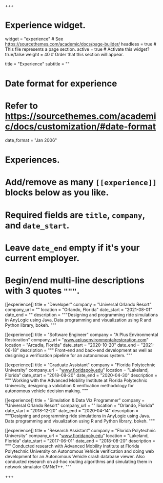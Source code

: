 +++
# Experience widget.
widget = "experience"  # See https://sourcethemes.com/academic/docs/page-builder/
headless = true  # This file represents a page section.
active = true  # Activate this widget? true/false
weight = 40  # Order that this section will appear.

title = "Experience"
subtitle = ""

# Date format for experience
#   Refer to https://sourcethemes.com/academic/docs/customization/#date-format
date_format = "Jan 2006"

# Experiences.
#   Add/remove as many `[[experience]]` blocks below as you like.
#   Required fields are `title`, `company`, and `date_start`.
#   Leave `date_end` empty if it's your current employer.
#   Begin/end multi-line descriptions with 3 quotes `"""`.

[[experience]]
  title = "Developer"
  company = "Universal Orlando Resort"
  company_url = ""
  location = "Orlando, Florida"
  date_start = "2021-08-01"
  date_end = ""
  description = """Designing and programming ride simulations in AnyLogic using Java. Data programming and visualization using R and Python library, bokeh.
  """

[[experience]]
  title = "Software Engineer"
  company = "A Plus Environmental Restoration"
  company_url = "www.aplusenvironmentalrestoration.com"
  location = "Arcadia, Florida"
  date_start = "2020-10-20"
  date_end = "2021-06-18"
  description = """
  Front-end and back-end development as well as designing a verification pipeline for an autonomous system.
  """

[[experience]]
  title = "Graduate Assistant"
  company = "Florida Polytechnic University"
  company_url = "www.floridapoly.edu"
  location = "Lakeland, Florida"
  date_start = "2018-08-20"
  date_end = "2020-04-30"
  description = """
  Working with the Advanced Mobility Institute at Florida Polytechnic University, designing a validation & verification methodology for autonomous vehicle decision making.
  """

[[experience]]
  title = "Simulation & Data Viz Programmer"
  company = "Universal Orlando Resort"
  company_url = ""
  location = "Orlando, Florida"
  date_start = "2018-12-20"
  date_end = "2020-04-14"
  description = """Designing and programming ride simulations in AnyLogic using Java. Data programming and visualization using R and Python library, bokeh.
  """

[[experience]]
  title = "Research Assistant"
  company = "Florida Polytechnic University"
  company_url = "www.floridapoly.edu"
  location = "Lakeland, Florida"
  date_start = "2017-06-01"
  date_end = "2018-08-20"
  description = """
  Conducted research with Advanced Mobility Institute at Florida Polytechnic University on Autonomous Vehicle verification and doing web development for an Autonomous Vehicle crash database viewer. Also conducted research on ad-hoc routing algorithms and simulating them in network simulator OMNeT++.
  """

+++
